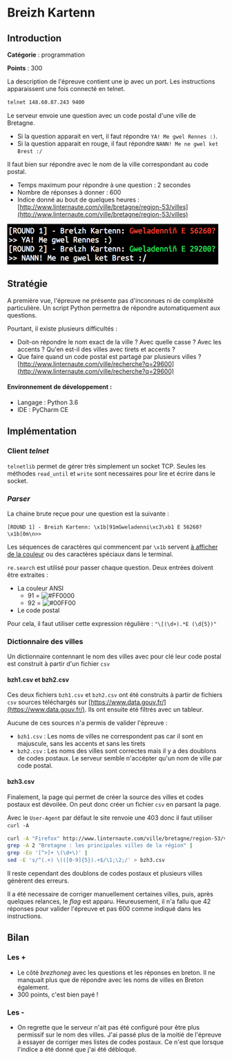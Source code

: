 # Breizh Kartenn

## Introduction

**Catégorie** : programmation

**Points** : 300

La description de l'épreuve contient une ip avec un port. Les instructions apparaissent une fois connecté en telnet.

```zsh
telnet 148.60.87.243 9400
```
Le serveur envoie une question avec un code postal d'une ville de Bretagne. 

- Si la question apparait en vert, il faut répondre `YA! Me gwel Rennes :)`. 
- Si la question apparait en rouge, il faut répondre `NANN! Me ne gwel ket Brest :/` 

Il faut bien sur répondre avec le nom de la ville correspondant au code postal.

 - Temps maximum pour répondre à une question : 2 secondes
 - Nombre de réponses à donner : 600
 - Indice donné au bout de quelques heures : [http://www.linternaute.com/ville/bretagne/region-53/villes](http://www.linternaute.com/ville/bretagne/region-53/villes)

![breizhkartenn.png](breizhkartenn.png)

## Stratégie

A première vue, l'épreuve ne présente pas d'inconnues ni de compléxité particulière. Un script Python permettra de répondre automatiquement aux questions.

Pourtant, il existe plusieurs difficultés : 

 - Doit-on répondre le nom exact de la ville ? Avec quelle casse ? Avec les accents ? Qu'en est-il des villes avec tirets et accents ? 
 - Que faire quand un code postal est partagé par plusieurs villes ? 
[http://www.linternaute.com/ville/recherche?q=29600](http://www.linternaute.com/ville/recherche?q=29600)

#### Environnement de développement :

 - Langage : Python 3.6
 - IDE : PyCharm CE

## Implémentation

### Client *telnet*

`telnetlib` permet de gérer très simplement un socket TCP.
Seules les méthodes `read_until` et `write` sont necessaires pour lire et écrire dans le socket.

### *Parser*

La chaine brute reçue pour une question est la suivante : 

```
[ROUND 1] - Breizh Kartenn: \x1b[91mGweladenni\xc3\xb1 E 56260?\x1b[0m\n>>
```

Les séquences de caractères qui commencent par `\x1b` servent [à afficher de la couleur](http://jafrog.com/2013/11/23/colors-in-terminal.html) ou des caractères spéciaux dans le terminal.


`re.search` est utilisé pour passer chaque question. Deux entrées doivent être extraites :

 - La couleur ANSI
 	- 91 = ![#FF0000](https://placehold.it/15/FF0000/000000?text=+)
 	- 92 = ![#00FF00](https://placehold.it/15/00FF00/000000?text=+)
 -  Le code postal

Pour cela, il faut utiliser cette expression régulière : `"\[(\d+).*E (\d{5})"`
   

### Dictionnaire des villes

Un dictionnaire contennant le nom des villes avec pour clé leur code postal est construit à partir d'un fichier `csv`

#### bzh1.csv et bzh2.csv

Ces deux fichiers `bzh1.csv` et `bzh2.csv` ont été construits à partir de fichiers `csv` sources téléchargés sur [https://www.data.gouv.fr/](https://www.data.gouv.fr/). Ils ont ensuite été filtrés avec un tableur.

Aucune de ces sources n'a permis de valider l'épreuve :

 - `bzh1.csv` : Les noms de villes ne correspondent pas car il sont en majuscule, sans les accents et sans les tirets
 - `bzh2.csv` : Les noms des villes sont correctes mais il y a des doublons de codes postaux. Le serveur semble n'accépter qu'un nom de ville par code postal.

#### bzh3.csv

Finalement, la page qui permet de créer la source des villes et codes postaux est dévoilée. On peut donc créer un fichier `csv` en parsant la page.

Avec le `User-Agent` par défaut le site renvoie une 403 donc il faut utiliser `curl -A`

```zsh
curl -A "Firefox" http://www.linternaute.com/ville/bretagne/region-53/villes |
grep -A 2 "Bretagne : les principales villes de la région" |
grep -Eo '[^>]+ \(\d+\)' |
sed -E 's/^(.+) \(([0-9]{5}).+$/\1;\2;/' > bzh3.csv
```
Il reste cependant des doublons de codes postaux et plusieurs villes génèrent des erreurs.

Il a été necessaire de corriger manuellement certaines villes, puis, après quelques relances, le *flag* est apparu. Heureusement, il n'a fallu que 42 réponses pour valider l'épreuve et pas 600 comme indiqué dans les instructions.

## Bilan

### Les +

 - Le côté *brezhoneg* avec les questions et les réponses en breton. Il ne manquait plus que de répondre avec les noms de villes en Breton également.
 - 300 points, c'est bien payé !

### Les -

 - On regrette que le serveur n'ait pas été configuré pour être plus permissif sur le nom des villes. J'ai passé plus de la moitié de l'épreuve à essayer de corriger mes listes de codes postaux. Ce n'est que lorsque l'indice a été donné que j'ai été débloqué.


